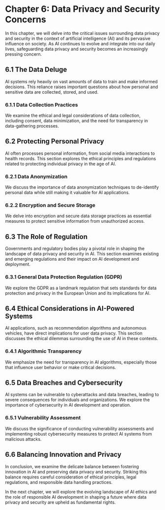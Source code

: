 Chapter 6: Data Privacy and Security Concerns
=============================================

In this chapter, we will delve into the critical issues surrounding data privacy and security in the context of artificial intelligence (AI) and its pervasive influence on society. As AI continues to evolve and integrate into our daily lives, safeguarding data privacy and security becomes an increasingly pressing concern.

6.1 The Data Deluge
-------------------

AI systems rely heavily on vast amounts of data to train and make informed decisions. This reliance raises important questions about how personal and sensitive data are collected, stored, and used.

### 6.1.1 Data Collection Practices

We examine the ethical and legal considerations of data collection, including consent, data minimization, and the need for transparency in data-gathering processes.

6.2 Protecting Personal Privacy
-------------------------------

AI often processes personal information, from social media interactions to health records. This section explores the ethical principles and regulations related to protecting individual privacy in the age of AI.

### 6.2.1 Data Anonymization

We discuss the importance of data anonymization techniques to de-identify personal data while still making it valuable for AI applications.

### 6.2.2 Encryption and Secure Storage

We delve into encryption and secure data storage practices as essential measures to protect sensitive information from unauthorized access.

6.3 The Role of Regulation
--------------------------

Governments and regulatory bodies play a pivotal role in shaping the landscape of data privacy and security in AI. This section examines existing and emerging regulations and their impact on AI development and deployment.

### 6.3.1 General Data Protection Regulation (GDPR)

We explore the GDPR as a landmark regulation that sets standards for data protection and privacy in the European Union and its implications for AI.

6.4 Ethical Considerations in AI-Powered Systems
------------------------------------------------

AI applications, such as recommendation algorithms and autonomous vehicles, have direct implications for user data privacy. This section discusses the ethical dilemmas surrounding the use of AI in these contexts.

### 6.4.1 Algorithmic Transparency

We emphasize the need for transparency in AI algorithms, especially those that influence user behavior or make critical decisions.

6.5 Data Breaches and Cybersecurity
-----------------------------------

AI systems can be vulnerable to cyberattacks and data breaches, leading to severe consequences for individuals and organizations. We explore the importance of cybersecurity in AI development and operation.

### 6.5.1 Vulnerability Assessment

We discuss the significance of conducting vulnerability assessments and implementing robust cybersecurity measures to protect AI systems from malicious attacks.

6.6 Balancing Innovation and Privacy
------------------------------------

In conclusion, we examine the delicate balance between fostering innovation in AI and preserving data privacy and security. Striking this balance requires careful consideration of ethical principles, legal regulations, and responsible data handling practices.

In the next chapter, we will explore the evolving landscape of AI ethics and the role of responsible AI development in shaping a future where data privacy and security are upheld as fundamental rights.
